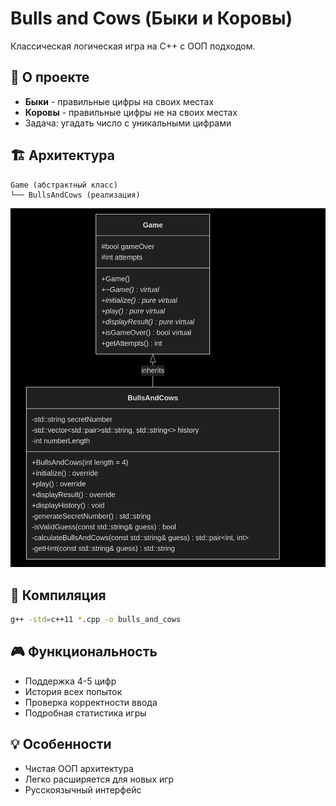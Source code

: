# Bulls and Cows (Быки и Коровы)

Классическая логическая игра на C++ с ООП подходом.

## 🎯 О проекте
- **Быки** - правильные цифры на своих местах
- **Коровы** - правильные цифры не на своих местах
- Задача: угадать число с уникальными цифрами

## 🏗 Архитектура
```
Game (абстрактный класс)
└── BullsAndCows (реализация)
```
![](dg.png)

## 🚀 Компиляция
```bash
g++ -std=c++11 *.cpp -o bulls_and_cows
```

## 🎮 Функциональность
- Поддержка 4-5 цифр
- История всех попыток
- Проверка корректности ввода
- Подробная статистика игры

## 💡 Особенности
- Чистая ООП архитектура
- Легко расширяется для новых игр
- Русскоязычный интерфейс
